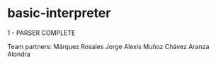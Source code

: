 # basic-interpreter
1 - PARSER COMPLETE

Team partners:
  Márquez Rosales Jorge Alexis
  Muñoz Chávez Aranza Alondra
